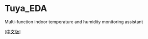 # Tuya_EDA
Multi-function indoor temperature and humidity monitoring assistant

[[中文版]](README_cn.md)